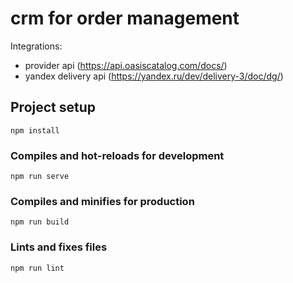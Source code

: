 # crm for order management

Integrations:
- provider api (https://api.oasiscatalog.com/docs/)
- yandex delivery api (https://yandex.ru/dev/delivery-3/doc/dg/)


## Project setup
```
npm install
```

### Compiles and hot-reloads for development
```
npm run serve
```

### Compiles and minifies for production
```
npm run build
```

### Lints and fixes files
```
npm run lint
```